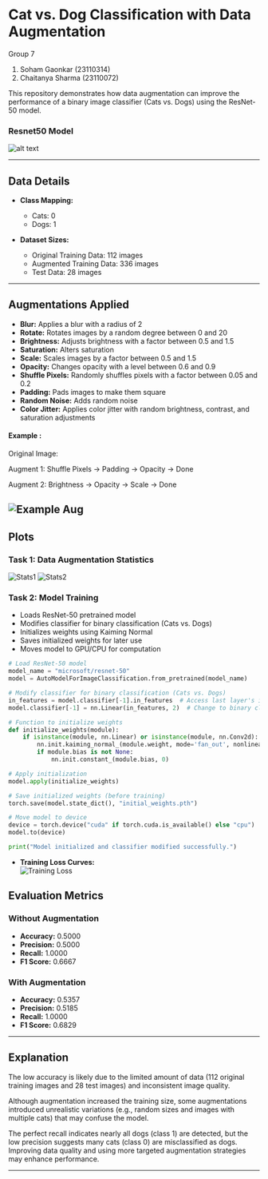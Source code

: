 # Cat vs. Dog Classification with Data Augmentation

Group 7

1. Soham Gaonkar (23110314)
2. Chaitanya Sharma (23110072)

This repository demonstrates how data augmentation can improve the performance of a binary image classifier (Cats vs. Dogs) using the ResNet-50 model.

### Resnet50 Model
![alt text](Images/resnet50.png)

---

## Data Details

- **Class Mapping:**  
  - Cats: 0  
  - Dogs: 1

- **Dataset Sizes:**  
  - Original Training Data: 112 images  
  - Augmented Training Data: 336 images  
  - Test Data: 28 images

---

## Augmentations Applied

- **Blur:** Applies a blur with a radius of 2  
- **Rotate:** Rotates images by a random degree between 0 and 20  
- **Brightness:** Adjusts brightness with a factor between 0.5 and 1.5  
- **Saturation:** Alters saturation  
- **Scale:** Scales images by a factor between 0.5 and 1.5  
- **Opacity:** Changes opacity with a level between 0.6 and 0.9  
- **Shuffle Pixels:** Randomly shuffles pixels with a factor between 0.05 and 0.2  
- **Padding:** Pads images to make them square  
- **Random Noise:** Adds random noise  
- **Color Jitter:** Applies color jitter with random brightness, contrast, and saturation adjustments

#### Example :

Original Image:

Augment 1: Shuffle Pixels -> Padding -> Opacity -> Done

Augment 2: Brightness -> Opacity -> Scale -> Done

![Example Aug](Images/aug.png)
---

## Plots

### Task 1: Data Augmentation Statistics
![Stats1](Images/bar1.png)
![Stats2](Images/bar2.png)


### Task 2: Model Training
- Loads ResNet-50 pretrained model  
- Modifies classifier for binary classification (Cats vs. Dogs)  
- Initializes weights using Kaiming Normal  
- Saves initialized weights for later use  
- Moves model to GPU/CPU for computation  

```python
# Load ResNet-50 model
model_name = "microsoft/resnet-50"
model = AutoModelForImageClassification.from_pretrained(model_name)

# Modify classifier for binary classification (Cats vs. Dogs)
in_features = model.classifier[-1].in_features  # Access last layer's input features
model.classifier[-1] = nn.Linear(in_features, 2)  # Change to binary classification (2 classes)

# Function to initialize weights
def initialize_weights(module):
    if isinstance(module, nn.Linear) or isinstance(module, nn.Conv2d):
        nn.init.kaiming_normal_(module.weight, mode='fan_out', nonlinearity='relu')
        if module.bias is not None:
            nn.init.constant_(module.bias, 0)

# Apply initialization
model.apply(initialize_weights)

# Save initialized weights (before training)
torch.save(model.state_dict(), "initial_weights.pth")

# Move model to device
device = torch.device("cuda" if torch.cuda.is_available() else "cpu")
model.to(device)

print("Model initialized and classifier modified successfully.")
```

- **Training Loss Curves:**  
  ![Training Loss](Images/TrainLoss.png)

## Evaluation Metrics

### Without Augmentation
- **Accuracy:** 0.5000  
- **Precision:** 0.5000  
- **Recall:** 1.0000  
- **F1 Score:** 0.6667

### With Augmentation
- **Accuracy:** 0.5357  
- **Precision:** 0.5185  
- **Recall:** 1.0000  
- **F1 Score:** 0.6829

---

## Explanation

The low accuracy is likely due to the limited amount of data (112 original training images and 28 test images) and inconsistent image quality.

Although augmentation increased the training size, some augmentations introduced unrealistic variations (e.g., random sizes and images with multiple cats) that may confuse the model. 

The perfect recall indicates nearly all dogs (class 1) are detected, but the low precision suggests many cats (class 0) are misclassified as dogs. Improving data quality and using more targeted augmentation strategies may enhance performance.

---

